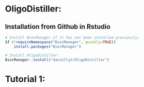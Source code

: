 
# OligoDistiller: 


  
## Installation from Github in Rstudio


```R
# Install BiocManager if it has not been installed previously:
if (!requireNamespace("BiocManager", quietly=TRUE))
    install.packages("BiocManager")

# Install OligoDistiller:
BiocManager::install("daniellyz/OligoDistiller")
```


# Tutorial 1: 

